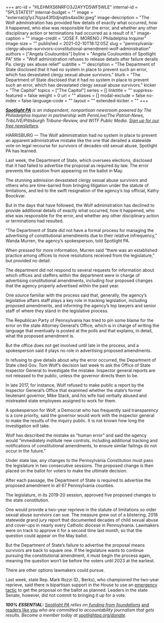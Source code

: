 +++
arc-id = "HLEHMXS6NRFO3J2AYYD5WF5WLE"
internal-id = "SPLSTATE11"
internal-budget = ""
image = "external/g1yz7tqza43f0djnqtbs4as0kr.jpeg"
image-description = "The Wolf administration has provided few details of exactly what occurred, how it happened, who else was responsible for the error, and whether any other disciplinary action or terminations had occurred as a result of it."
image-caption = ""
image-credit = "JOSE F. MORENO / Philadelphia Inquirer"
image-size = ""
published = 2021-02-10T18:12:05Z
slug = "pennsylvania-clergy-abuse-survivors-constitutional-amendment-wolf-administration"
authors = ["Angela Couloumbis"]
byline = "Angela Couloumbis of Spotlight PA"
title = "Wolf administration refuses to release details after failure derails Pa. clergy sex abuse relief"
subtitle = ""
description = "The Department of State disclosed that it had no system in place to prevent such an error, which has devastated clergy sexual abuse survivors."
blurb = "The Department of State disclosed that it had no system in place to prevent such an error, which has devastated clergy sexual abuse survivors."
kicker = "The Capitol"
topics = ["The Capitol"]
series = []
linktitle = ""
suppress-featured = false
weight = 0
url = ""
aliases = []
modal-exclude = false
no-index = false
language-code = ""
layout = ""
extended-kicker = ""
+++

<a href="https://www.spotlightpa.org/"><i><b>Spotlight PA</b></i></a><i> is an independent, nonpartisan newsroom powered by The Philadelphia Inquirer in partnership with PennLive/The Patriot-News, TribLIVE/Pittsburgh Tribune-Review, and WITF Public Media. </i><a href="https://www.spotlightpa.org/newsletters"><i>Sign up for our free newsletters</i></a><i>.</i>

HARRISBURG — The Wolf administration had no system in place to prevent an apparent administrative mistake like the one that derailed a statewide vote on legal recourse for survivors of decades-old sexual abuse, Spotlight PA has learned.

Last week, the Department of State, which oversees elections, disclosed that it had failed to advertise the proposal as required by law. The error prevents the question from appearing on the ballot in May.

The stunning admission devastated clergy sexual abuse survivors and others who are time-barred from bringing litigation under the statute of limitations, and led to the swift resignation of the agency’s top official, Kathy Boockvar.

But in the days that have followed, the Wolf administration has declined to provide additional details of exactly what occurred, how it happened, who else was responsible for the error, and whether any other disciplinary action or terminations had resulted.

“The Department of State did not have a formal process for managing the advertising of constitutional amendments due to their relative infrequency,” Wanda Murren, the agency’s spokesperson, told Spotlight PA.

<script src="https://www.spotlightpa.org/embed.js" async></script><div data-spl-embed-version="1" data-spl-src="https://www.spotlightpa.org/embeds/newsletter/"></div>

When pressed for more information, Murren said “there was an established practice among offices to move resolutions received from the legislature,” but provided no detail.

The department did not respond to several requests for information about which offices and staffers within the department were in charge of advertising constitutional amendments, including four proposed changes that the agency properly advertised within the past year.

One source familiar with the process said that, generally, the agency’s legislative affairs staff plays a key role in tracking legislation, including proposed amendments, and informing the agency’s top lawyers and senior staff of where they stand in the legislative process.

The Republican Party of Pennsylvania has tried to pin some blame for the error on the state Attorney General’s Office, which is in charge of writing the language that eventually is posted at the polls and that explains, in detail, what the proposed amendment is.

But the office does not get involved until late in the process, and a spokesperson said it plays no role in advertising proposed amendments.

In refusing to give details about why the error occurred, the Department of State cited Gov. Tom Wolf’s decision last week to ask the Office of State Inspector General to investigate the mistake. Inspector general reports are not released to the public, unless the governor directs them to be.

In late 2017, for instance, Wolf refused to make public a report by the Inspector General’s Office that examined whether the state’s former lieutenant governor, Mike Stack, and his wife had verbally abused and mistreated state employees assigned to work for them.

A spokesperson for Wolf, a Democrat who has frequently said transparency is a core priority, said the governor would work with the inspector general to make the results of the inquiry public. It is not known how long the investigation will take.

Wolf has described the mistake as “human error” and said the agency would “immediately institute new controls, including additional tracking and notifications of constitutional amendments, to ensure similar failings do not occur in the future.”

Under state law, any changes to the Pennsylvania Constitution must pass the legislature in two consecutive sessions. The proposed change is then placed on the ballot for voters to make the ultimate decision.

<script src="https://www.spotlightpa.org/embed.js" async></script><div data-spl-embed-version="1" data-spl-src="https://www.spotlightpa.org/embeds/donate/?teaser_text=Spotlight%20PA%20provides%20essential%2C%20public-service%20journalism%20thanks%20to%20readers%20like%20you.%20Help%20us%20continue%20that%20work."></div>

After each passage, the Department of State is required to advertise the proposed amendment in all 67 Pennsylvania counties.

The legislature, in its 2019-20 session, approved five proposed changes to the state constitution.

One would provide a two-year reprieve in the statute of limitations so older sexual abuse survivors can sue. The measure grew out of a blistering, 2018 statewide grand jury report that documented decades of child sexual abuse and cover-ups in nearly every Catholic diocese in Pennsylvania. Lawmakers were on track to approve it for a second time last month, so that the question could appear on the May ballot.

But the Department of State’s failure to advertise the proposal means survivors are back to square one. If the legislature wants to continue pursuing the constitutional amendment, it must begin the process again, meaning the question won’t be before the voters until 2023 at the earliest.

There are other options lawmakers could pursue.

Last week, state Rep. Mark Rozzi (D., Berks), who championed the two-year reprieve, said there is bipartisan support in the House to use an <a href="https://www.spotlightpa.org/news/2021/02/pennsylvania-clergy-abuse-victims-emergency-constitutional-amendment/">emergency tactic</a> to get the proposal on the ballot as planned. Leaders in the state Senate, however, did not commit to bringing it up for a vote.

<i><b>100% ESSENTIAL:</b></i><i> </i><a href="https://www.spotlightpa.org/"><i>Spotlight PA</i></a><i> relies on</i><a href="https://www.spotlightpa.org/support"><i> funding from foundations</i></a><i> </i><a href="https://www.spotlightpa.org/support">and readers like you</a><i> who are committed to accountability journalism that gets results. Become a member today at </i><a href="http://checkout.fundjournalism.org/memberform?org_id=spotlightpa&campaign=701f4000000TVuIAAW"><i>spotlightpa.org/donate</i></a><i>.</i>

<script src="https://www.spotlightpa.org/embed.js" async></script><div data-spl-embed-version="1" data-spl-src="https://www.spotlightpa.org/embeds/tips/?tip_text=Do%20you%20have%20information%20on%20the%20%3Cb%3EDepartment%20of%20State%E2%80%99s%20error%20in%20not%20advertising%20a%20constitutional%20amendment%20to%20give%20survivors%20of%20childhood%20sexual%20abuse%20a%20chance%20to%20sue%3C%2Fb%3E%3F%20We%E2%80%99re%20investigating%20and%20want%20to%20hear%20from%20you."></div>
